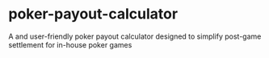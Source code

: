 # poker-payout-calculator
A and user-friendly poker payout calculator designed to simplify post-game settlement for in-house poker games

